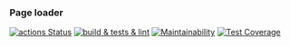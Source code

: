 ### Page loader
[![actions Status](https://github.com/shiffter/python-project-lvl3/workflows/hexlet-check/badge.svg)](https://github.com/shiffter/python-project-lvl3/actions)
[![build & tests & lint](https://github.com/shiffter/python-project-lvl3/actions/workflows/build%20&%20tests%20&%20lint.yml/badge.svg)](https://github.com/shiffter/python-project-lvl3/actions/workflows/build%20&%20tests%20&%20lint.yml)
[![Maintainability](https://api.codeclimate.com/v1/badges/22785f856901cfa60946/maintainability)](https://codeclimate.com/github/shiffter/python-project-lvl3/maintainability)
[![Test Coverage](https://api.codeclimate.com/v1/badges/22785f856901cfa60946/test_coverage)](https://codeclimate.com/github/shiffter/python-project-lvl3/test_coverage)